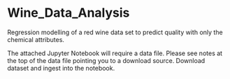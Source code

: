 # Wine_Data_Analysis
Regression modelling of a red wine data set to predict quality with only the chemical attributes. 

The attached Jupyter Notebook will require a data file. Please see notes at the top of the data file pointing you to a download source. Download dataset and ingest into the notebook.
